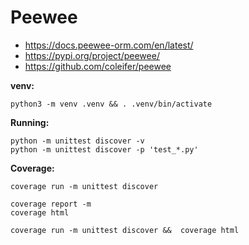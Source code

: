 # Peewee

- https://docs.peewee-orm.com/en/latest/
- https://pypi.org/project/peewee/
- https://github.com/coleifer/peewee

__venv:__

    python3 -m venv .venv && . .venv/bin/activate

__Running:__

    python -m unittest discover -v
    python -m unittest discover -p 'test_*.py'

__Coverage:__

    coverage run -m unittest discover

    coverage report -m
    coverage html

    coverage run -m unittest discover &&  coverage html

